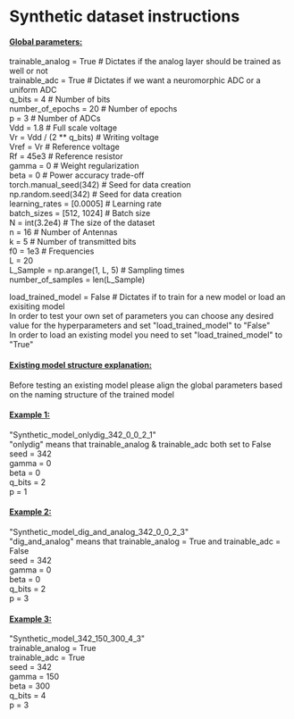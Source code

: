 # Synthetic dataset instructions

#### <u>**Global parameters:**</u>

trainable_analog = True  # Dictates if the analog layer should be trained as well or not  
trainable_adc = True  # Dictates if we want a neuromorphic ADC or a uniform ADC  
q_bits = 4  # Number of bits  
number_of_epochs = 20  # Number of epochs  
p = 3     # Number of ADCs  
Vdd = 1.8  # Full scale voltage  
Vr = Vdd / (2 ** q_bits)  # Writing voltage  
Vref = Vr  # Reference voltage  
Rf = 45e3  # Reference resistor  
gamma = 0  # Weight regularization  
beta = 0  # Power accuracy trade-off  
torch.manual_seed(342)  # Seed for data creation  
np.random.seed(342)  # Seed for data creation  
learning_rates = [0.0005]  # Learning rate  
batch_sizes = [512, 1024]  # Batch size  
N = int(3.2e4)  # The size of the dataset  
n = 16  # Number of Antennas  
k = 5  # Number of transmitted bits  
f0 = 1e3  # Frequencies  
L = 20  
L_Sample = np.arange(1, L, 5)  # Sampling times  
number_of_samples = len(L_Sample)  

load_trained_model = False  # Dictates if to train for a new model or load an exisiting model  
In order to test your own set of parameters you can choose any desired value for the hyperparameters and set "load_trained_model" to "False"  
In order to load an existing model you need to set "load_trained_model" to "True"  


#### <u>**Existing model structure explanation:**</u>  

Before testing an existing model please align the global parameters based on the naming structure of the trained model  

#### <u>**Example 1:**</u>  
"Synthetic_model_onlydig_342_0_0_2_1"  
"onlydig" means that trainable_analog & trainable_adc both set to False  
seed = 342  
gamma = 0  
beta = 0  
q_bits = 2  
p = 1  

#### <u>**Example 2:**</u>  
"Synthetic_model_dig_and_analog_342_0_0_2_3"  
"dig_and_analog" means that trainable_analog = True and trainable_adc = False  
seed = 342  
gamma = 0  
beta = 0  
q_bits = 2  
p = 3  

#### <u>**Example 3:**</u>  
"Synthetic_model_342_150_300_4_3"  
trainable_analog = True  
trainable_adc = True  
seed = 342  
gamma = 150  
beta = 300  
q_bits = 4  
p = 3  
